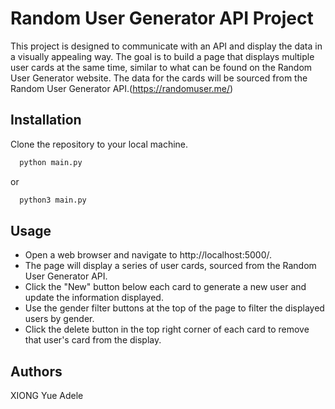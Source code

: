 
# Random User Generator API Project

This project is designed to communicate with an API and display the data in a visually appealing way. The goal is to build a page that displays multiple user cards at the same time, similar to what can be found on the Random User Generator website. The data for the cards will be sourced from the Random User Generator API.(https://randomuser.me/)


## Installation

Clone the repository to your local machine.

```bash
  python main.py
```
or
```bash
  python3 main.py
```
    
## Usage

* Open a web browser and navigate to http://localhost:5000/.
* The page will display a series of user cards, sourced from the Random User Generator API.
* Click the "New" button below each card to generate a new user and update the information displayed.
* Use the gender filter buttons at the top of the page to filter the displayed users by gender.
* Click the delete button in the top right corner of each card to remove that user's card from the display.

## Authors

XIONG Yue Adele